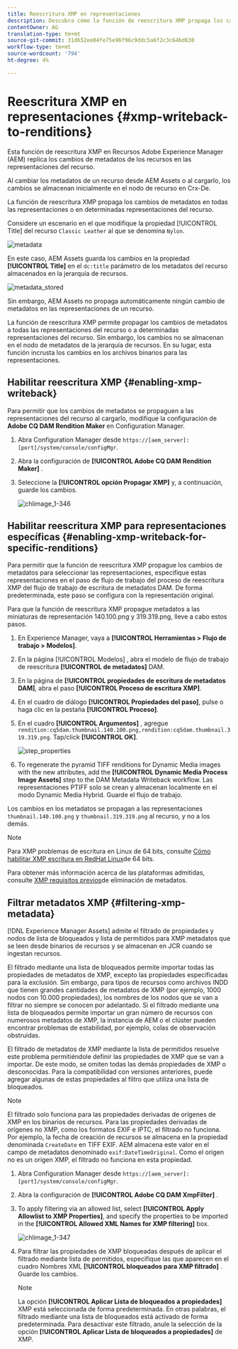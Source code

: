 ```yaml
---
title: Reescritura XMP en representaciones
description: Descubra cómo la función de reescritura XMP propaga los cambios de metadatos de un recurso en todas las representaciones del recurso o en determinadas representaciones.
contentOwner: AG
translation-type: tm+mt
source-git-commit: 31d652ee04fe75e96f96c9ddc5a6f2c3c64bd630
workflow-type: tm+mt
source-wordcount: '794'
ht-degree: 4%

---
```



# Reescritura XMP en representaciones {#xmp-writeback-to-renditions}

Esta función de reescritura XMP en Recursos Adobe Experience Manager (AEM) replica los cambios de metadatos de los recursos en las representaciones del recurso.

Al cambiar los metadatos de un recurso desde AEM Assets o al cargarlo, los cambios se almacenan inicialmente en el nodo de recurso en Crx-De.

La función de reescritura XMP propaga los cambios de metadatos en todas las representaciones o en determinadas representaciones del recurso.

Considere un escenario en el que modifique la propiedad [!UICONTROL Title] del recurso `Classic Leather` al que se denomina `Nylon`.

![metadata](assets/metadata.png)

En este caso, AEM Assets guarda los cambios en la propiedad **[!UICONTROL Title]** en el `dc:title` parámetro de los metadatos del recurso almacenados en la jerarquía de recursos.

![metadata_stored](assets/metadata_stored.png)

Sin embargo, AEM Assets no propaga automáticamente ningún cambio de metadatos en las representaciones de un recurso.

La función de reescritura XMP permite propagar los cambios de metadatos a todas las representaciones del recurso o a determinadas representaciones del recurso. Sin embargo, los cambios no se almacenan en el nodo de metadatos de la jerarquía de recursos. En su lugar, esta función incrusta los cambios en los archivos binarios para las representaciones.

## Habilitar reescritura XMP {#enabling-xmp-writeback}

Para permitir que los cambios de metadatos se propaguen a las representaciones del recurso al cargarlo, modifique la configuración de **Adobe CQ DAM Rendition Maker** en Configuration Manager.

1. Abra Configuration Manager desde `https://[aem_server]:[port]/system/console/configMgr`.
1. Abra la configuración de **[!UICONTROL Adobe CQ DAM Rendition Maker]** .
1. Seleccione la **[!UICONTROL opción Propagar XMP]** y, a continuación, guarde los cambios.

   ![chlimage_1-346](assets/chlimage_1-346.png)

## Habilitar reescritura XMP para representaciones específicas {#enabling-xmp-writeback-for-specific-renditions}

Para permitir que la función de reescritura XMP propague los cambios de metadatos para seleccionar las representaciones, especifique estas representaciones en el paso de flujo de trabajo del proceso de reescritura XMP del flujo de trabajo de escritura de metadatos DAM. De forma predeterminada, este paso se configura con la representación original.

Para que la función de reescritura XMP propague metadatos a las miniaturas de representación 140.100.png y 319.319.png, lleve a cabo estos pasos.

1. En Experience Manager, vaya a **[!UICONTROL Herramientas > Flujo de trabajo > Modelos]**.
1. En la página [!UICONTROL Modelos] , abra el modelo de flujo de trabajo de reescritura **[!UICONTROL de metadatos]** DAM.
1. En la página de **[!UICONTROL propiedades de escritura de metadatos DAM]**, abra el paso **[!UICONTROL Proceso de escritura XMP]**.
1. En el cuadro de diálogo **[!UICONTROL Propiedades del paso]**, pulse o haga clic en la pestaña **[!UICONTROL Proceso]**.
1. En el cuadro **[!UICONTROL Argumentos]** , agregue `rendition:cq5dam.thumbnail.140.100.png,rendition:cq5dam.thumbnail.319.319.png`. Tap/click **[!UICONTROL OK]**.

   ![step_properties](assets/step_properties.png)

1. To regenerate the pyramid TIFF renditions for Dynamic Media images with the new attributes, add the **[!UICONTROL Dynamic Media Process Image Assets]** step to the DAM Metadata Writeback workflow.
Las representaciones PTIFF solo se crean y almacenan localmente en el modo Dynamic Media Hybrid. Guarde el flujo de trabajo.

Los cambios en los metadatos se propagan a las representaciones `thumbnail.140.100.png` y `thumbnail.319.319.png` al recurso, y no a los demás.

>[!NOTE]
>
>Para XMP problemas de escritura en Linux de 64 bits, consulte [Cómo habilitar XMP escritura en RedHat Linux](https://helpx.adobe.com/experience-manager/kb/enable-xmp-write-back-64-bit-redhat.html)de 64 bits.
>
>Para obtener más información acerca de las plataformas admitidas, consulte [XMP requisitos previos](/help/sites-deploying/technical-requirements.md#requirements-for-aem-assets-xmp-metadata-write-back)de eliminación de metadatos.

## Filtrar metadatos XMP {#filtering-xmp-metadata}

[!DNL Experience Manager Assets] admite el filtrado de propiedades y nodos de lista de bloqueados y lista de permitidos para XMP metadatos que se leen desde binarios de recursos y se almacenan en JCR cuando se ingestan recursos.

El filtrado mediante una lista de bloqueados permite importar todas las propiedades de metadatos de XMP, excepto las propiedades especificadas para la exclusión. Sin embargo, para tipos de recursos como archivos INDD que tienen grandes cantidades de metadatos de XMP (por ejemplo, 1000 nodos con 10.000 propiedades), los nombres de los nodos que se van a filtrar no siempre se conocen por adelantado. Si el filtrado mediante una lista de bloqueados permite importar un gran número de recursos con numerosos metadatos de XMP, la instancia de AEM o el clúster pueden encontrar problemas de estabilidad, por ejemplo, colas de observación obstruidas.

El filtrado de metadatos de XMP mediante la lista de permitidos resuelve este problema permitiéndole definir las propiedades de XMP que se van a importar. De este modo, se omiten todas las demás propiedades de XMP o desconocidas. Para la compatibilidad con versiones anteriores, puede agregar algunas de estas propiedades al filtro que utiliza una lista de bloqueados.

>[!NOTE]
>
>El filtrado solo funciona para las propiedades derivadas de orígenes de XMP en los binarios de recursos. Para las propiedades derivadas de orígenes no XMP, como los formatos EXIF e IPTC, el filtrado no funciona. Por ejemplo, la fecha de creación de recursos se almacena en la propiedad denominada `CreateDate` en TIFF EXIF. AEM almacena este valor en el campo de metadatos denominado `exif:DateTimeOriginal`. Como el origen no es un origen XMP, el filtrado no funciona en esta propiedad.

1. Abra Configuration Manager desde `https://[aem_server]:[port]/system/console/configMgr`.
1. Abra la configuración de **[!UICONTROL Adobe CQ DAM XmpFilter]** .
1. To apply filtering via an allowed list, select **[!UICONTROL Apply Allowlist to XMP Properties]**, and specify the properties to be imported in the **[!UICONTROL Allowed XML Names for XMP filtering]** box.

   ![chlimage_1-347](assets/chlimage_1-347.png)

1. Para filtrar las propiedades de XMP bloqueadas después de aplicar el filtrado mediante lista de permitidos, especifique las que aparecen en el cuadro Nombres XML **[!UICONTROL bloqueados para XMP filtrado]** . Guarde los cambios.

   >[!NOTE]
   >
   >La opción **[!UICONTROL Aplicar Lista de bloqueados a propiedades]** XMP está seleccionada de forma predeterminada. En otras palabras, el filtrado mediante una lista de bloqueados está activado de forma predeterminada. Para desactivar este filtrado, anule la selección de la opción **[!UICONTROL Aplicar Lista de bloqueados a propiedades]** de XMP.
